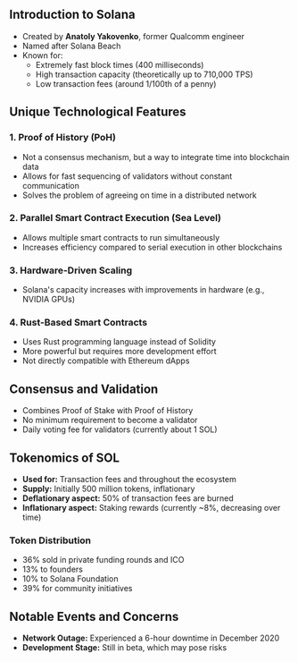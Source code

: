 Introduction to Solana
----------------------

-   Created by **Anatoly Yakovenko**, former Qualcomm engineer
-   Named after Solana Beach
-   Known for:
    -   Extremely fast block times (400 milliseconds)
    -   High transaction capacity (theoretically up to 710,000 TPS)
    -   Low transaction fees (around 1/100th of a penny)

Unique Technological Features
-----------------------------

### 1\. Proof of History (PoH)

-   Not a consensus mechanism, but a way to integrate time into blockchain data
-   Allows for fast sequencing of validators without constant communication
-   Solves the problem of agreeing on time in a distributed network

### 2\. Parallel Smart Contract Execution (Sea Level)

-   Allows multiple smart contracts to run simultaneously
-   Increases efficiency compared to serial execution in other blockchains

### 3\. Hardware-Driven Scaling

-   Solana's capacity increases with improvements in hardware (e.g., NVIDIA GPUs)

### 4\. Rust-Based Smart Contracts

-   Uses Rust programming language instead of Solidity
-   More powerful but requires more development effort
-   Not directly compatible with Ethereum dApps

Consensus and Validation
------------------------

-   Combines Proof of Stake with Proof of History
-   No minimum requirement to become a validator
-   Daily voting fee for validators (currently about 1 SOL)

Tokenomics of SOL
-----------------

-   **Used for:** Transaction fees and throughout the ecosystem
-   **Supply:** Initially 500 million tokens, inflationary
-   **Deflationary aspect:** 50% of transaction fees are burned
-   **Inflationary aspect:** Staking rewards (currently ~8%, decreasing over time)

### Token Distribution

-   36% sold in private funding rounds and ICO
-   13% to founders
-   10% to Solana Foundation
-   39% for community initiatives

Notable Events and Concerns
---------------------------

-   **Network Outage:** Experienced a 6-hour downtime in December 2020
-   **Development Stage:** Still in beta, which may pose risks